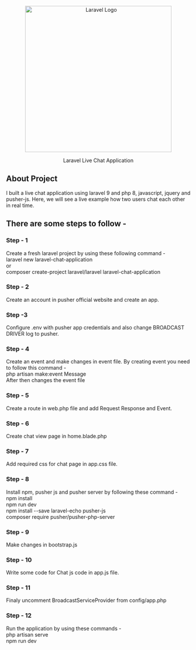 <p align="center"><a href="https://laravel.com" target="_blank"><img src="https://raw.githubusercontent.com/laravel/art/master/logo-lockup/5%20SVG/2%20CMYK/1%20Full%20Color/laravel-logolockup-cmyk-red.svg" width="400" alt="Laravel Logo"></a></p>

<p align="center">
Laravel Live Chat Application
</p>

## About Project

I built a live chat application using laravel 9 and php 8, javascript, jquery and pusher-js. Here, we will see a live example how two users chat each other in real time.

## There are some steps to follow -

### Step - 1
Create a fresh laravel project by using these following command - <br />
laravel new laravel-chat-application <br />
or <br />
composer create-project laravel/laravel laravel-chat-application

### Step - 2
Create  an account in pusher official website and create an app.

### Step -3
Configure .env with pusher app credentials and also change BROADCAST DRIVER log to pusher.

### Step - 4
Create an event and make changes in event file. By creating event you need to follow this command - <br />
php artisan make:event Message <br />
After then changes the event file 

### Step - 5
Create a route in web.php file and  add Request Response and Event.

### Step - 6
Create chat view page in home.blade.php

### Step - 7
Add required css for chat page in app.css file.

### Step - 8
Install npm, pusher js and pusher server by following these command - <br />
npm install <br />
npm run dev <br />
npm install --save laravel-echo pusher-js <br />
composer require pusher/pusher-php-server

### Step - 9
Make changes in bootstrap.js

### Step - 10
Write some code for Chat js code in app.js file.

### Step - 11
Finaly uncomment BroadcastServiceProvider from config/app.php

### Step - 12
Run the application by using these commands - <br />
php artisan serve <br />
npm run dev




